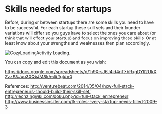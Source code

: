 # Skills needed for startups

Before, during or between startups there are some skills you need to have to be successful. 
For each startup these skill sets and their founder variations will differ so you guys have to select the ones you care about (or think that will effect your startup) and focus on improving those skills. Or at least know about your strengths and weaknesses then plan accordingly.

![CozyLoadingActivity Loading...](http://i.imgur.com/izEKc6p.png)

You can copy and edit this document as you wish:

https://docs.google.com/spreadsheets/d/1h9XrsJ6J4id4nTXbRxgDYlt2UkXZzzE3Uuo30QbJMSk/edit#gid=0

References:
http://venturebeat.com/2014/05/04/how-full-stack-entrepreneurs-should-build-their-skill-set/
http://techzingwiki.com/doku.php?id=full-stack_entrepreneur
http://www.businessinsider.com/15-roles-every-startup-needs-filled-2009-3
